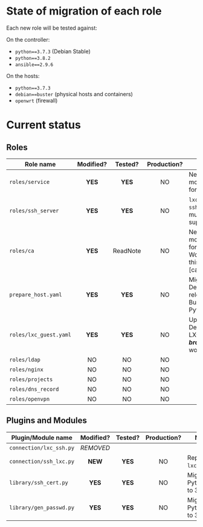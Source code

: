 # State of migration of each role

Each new role will be tested against:

On the controller:

- `python==3.7.3` (Debian Stable)
- `python==3.8.2`
- `ansible==2.9.6`

On the hosts:

- `python==3.7.3`
- `debian==buster` (physical hosts and containers)
- `openwrt` (firewall)

# Current status

## Roles

| Role name           | Modified? | Tested?  | Production? | Notes                                                                 |
|----------------------|:---------:|:--------:|:-----------:|----------------------------------------------------------------------|
|`roles/service`       | **YES**   | **YES**  | NO          | New `apt` module style for packages.                                 |
|`roles/ssh_server`    | **YES**   | **YES**  | NO          | `lxc_ssh.py` --> `ssh_lxc.py`, multi-key support.                    |
|`roles/ca`            | **YES**   | ReadNote | NO          | New `apt` module style for pacakges. Works with this [ca_manager].   |
|`prepare_host.yaml`   | **YES**   | **YES**  | NO          | Migrate Debian release to Buster and Python 2 to 3.                  |
|`roles/lxc_guest.yaml`| **YES**   | **YES**  | NO          | Updated Debian and LXC. `xfs` ***broken***, `ext4` working.          |
|`roles/ldap`          | NO        | NO       | NO          |                                                                      |
|`roles/nginx`         | NO        | NO       | NO          |                                                                      |
|`roles/projects`      | NO        | NO       | NO          |                                                                      |
|`roles/dns_record`    | NO        | NO       | NO          |                                                                      |
|`roles/openvpn`       | NO        | NO       | NO          |                                                                      |


## Plugins and Modules

| Plugin/Module name     | Modified? | Tested?   | Production? | Notes                       |
|------------------------|:---------:|:---------:|:-----------:|-----------------------------|
|`connection/lxc_ssh.py` | *REMOVED* |           |             |                             |
|`connection/ssh_lxc.py` | **NEW**   | **YES**   | NO          | Replace `lxc_ssh.py`.       |
|`library/ssh_cert.py`   | **YES**   | **YES**   | NO          | Migrate Python 2 to 3.      |
|`library/gen_passwd.py` | **YES**   | **YES**   | NO          | Migrate Python 2 to 3.      |

[1]: https://github.com/LILiK-117bis/ca_manager/tree/peewee3%2Brfc5280
